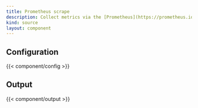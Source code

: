 ```yaml
---
title: Prometheus scrape
description: Collect metrics via the [Prometheus](https://prometheus.io) client
kind: source
layout: component
---
```


## Configuration

{{< component/config >}}

## Output

{{< component/output >}}
